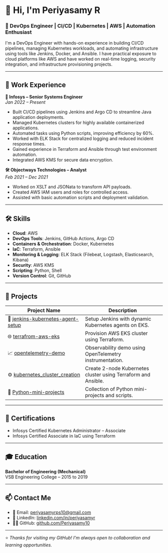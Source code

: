 # 👋 Hi, I'm Periyasamy R

### 🚀 DevOps Engineer | CI/CD | Kubernetes | AWS | Automation Enthusiast

I'm a DevOps Engineer with hands-on experience in building CI/CD pipelines, managing Kubernetes workloads, and automating infrastructure using tools like Jenkins, Docker, and Ansible. I have practical exposure to cloud platforms like AWS and have worked on real-time logging, security integration, and infrastructure provisioning projects.

---

## 💼 Work Experience

**🔧 Infosys – Senior Systems Engineer**  
*Jan 2022 – Present*  
- Built CI/CD pipelines using Jenkins and Argo CD to streamline Java application deployments.  
- Managed Kubernetes clusters for highly available containerized applications.  
- Automated tasks using Python scripts, improving efficiency by 60%.  
- Worked with ELK Stack for centralized logging and reduced incident response times.  
- Gained experience in Terraform and Ansible through test environment automation.  
- Integrated AWS KMS for secure data encryption.

**🛠 Objectways Technologies – Analyst**  
*Feb 2021 – Dec 2021*  
- Worked on XSLT and JSONata to transform API payloads.  
- Created AWS IAM users and roles for controlled access.  
- Assisted with basic automation scripts and deployment validation.

---

## 🛠 Skills

- **Cloud**: AWS  
- **DevOps Tools**: Jenkins, GitHub Actions, Argo CD  
- **Containers & Orchestration**: Docker, Kubernetes  
- **IaC**: Terraform, Ansible  
- **Monitoring & Logging**: ELK Stack (Filebeat, Logstash, Elasticsearch, Kibana)  
- **Security**: AWS KMS  
- **Scripting**: Python, Shell  
- **Version Control**: Git, GitHub

---

## 📂 Projects

| Project Name | Description |
|--------------|-------------|
| 🔧 [jenkins-kubernetes-agent-setup](https://github.com/Periyasamy10/jenkins-kubernetes-agent-setup) | Setup Jenkins with dynamic Kubernetes agents on EKS. |
| 🌐 [terrafrom-aws-eks](https://github.com/Periyasamy10/terrafrom-aws-eks) | Provision AWS EKS cluster using Terraform. |
| 📈 [opentelemetry-demo](https://github.com/Periyasamy10/opentelemetry-demo) | Observability demo using OpenTelemetry instrumentation. |
| ⚙️ [kubernetes_cluster_creation](https://github.com/Periyasamy10/kubernetes_cluster_creation) | Create 2-node Kubernetes cluster using Terraform and Ansible. |
| 🐍 [Python-mini-projects](https://github.com/Periyasamy10/Python-mini-projects) | Collection of Python mini-projects and scripts. |

---

## 📜 Certifications

- Infosys Certified Kubernetes Administrator – Associate  
- Infosys Certified Associate in IaC using Terraform

---

## 🎓 Education

**Bachelor of Engineering (Mechanical)**  
VSB Engineering College – 2015 to 2019

---

## 📫 Contact Me

- 📧 Email: [periyasamyrps10@gmail.com](mailto:periyasamyrps10@gmail.com)  
- 💼 LinkedIn: [linkedin.com/in/periyasamyr](https://www.linkedin.com/in/periyasamyr)  
- 🧑‍💻 GitHub: [github.com/Periyasamy10](https://github.com/Periyasamy10)

---

⭐ *Thanks for visiting my GitHub! I'm always open to collaboration and learning opportunities.*
